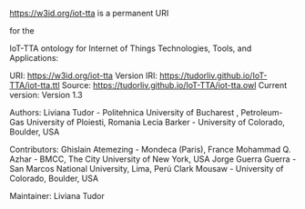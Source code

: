 https://w3id.org/iot-tta is a permanent URI 

for the 

IoT-TTA ontology for Internet of Things Technologies, Tools, and Applications: 

URI: https://w3id.org/iot-tta
Version IRI: https://tudorliv.github.io/IoT-TTA/iot-tta.ttl
Source: https://tudorliv.github.io/IoT-TTA/iot-tta.owl
Current version: Version 1.3

Authors:
Liviana Tudor - Politehnica University of Bucharest , Petroleum-Gas University of Ploiesti, Romania
Lecia Barker - University of Colorado, Boulder, USA

Contributors:
Ghislain Atemezing - Mondeca (Paris), France
Mohammad Q. Azhar - BMCC, The City University of New York, USA
Jorge Guerra Guerra - San Marcos National University, Lima, Perú
Clark Mousaw - University of Colorado, Boulder, USA

Maintainer: Liviana Tudor

